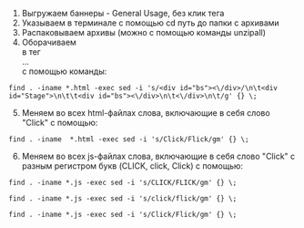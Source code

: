 1) Выгружаем баннеры -  General Usage, без клик тега 
2) Указываем в терминале с помощью cd путь до папки с архивами 
3) Распаковываем архивы (можно с помощью команды unzipall)
4) Оборачиваем <div id="bs"></div> в тег <div Stage>...</div> c помощью команды: 

```find . -iname *.html -exec sed -i 's/<div id="bs"><\/div>/\n\t<div id="Stage">\n\t\t<div id="bs"><\/div>\n\t<\/div>\n\t/g' {} \;```


5) Меняем во всех html-файлах слова, включающие в себя слово "Click" c помощью: 

```find . -iname  *.html -exec sed -i 's/Click/Flick/gm' {} \;```


6) Меняем во всех js-файлах слова, включающие в себя слово "Click" с разным регистром букв (CLICK, click, Click) с помощью: 

```find . -iname *.js -exec sed -i 's/CLICK/FLICK/gm' {} \;```

```find . -iname *.js -exec sed -i 's/click/flick/gm' {} \;```

```find . -iname *.js -exec sed -i 's/Click/Flick/gm' {} \;```
